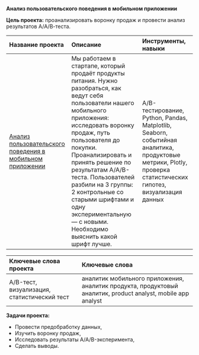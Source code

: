 **Анализ пользовательского поведения в мобильном приложении**

**Цель проекта:** проанализировать воронку продаж и провести анализ результатов A/А/В-теста.

|Название проекта |Описание|Инструменты, навыки|
|:--|:--|:--|
|[Анализ пользовательского поведения в мобильном приложении](https://github.com/Yulia-Kalenova/Portfolio_Yandex_DA/blob/main/DA_AB_test/YP_DA_AB_test.ipynb) |Мы работаем в стартапе, который продаёт продукты питания. Нужно разобраться, как ведут себя пользователи нашего мобильного приложения: исследовать воронку продаж, путь пользователя до покупки. Проанализировать и принять решение по результатам A/A/B-теста. Пользователей разбили на 3 группы: 2 контрольные со старыми шрифтами и одну экспериментальную — с новыми. Необходимо выяснить какой шрифт лучше.  |A/B-тестирование, Python, Pandas, Matplotlib, Seaborn, событийная аналитика, продуктовые метрики, Plotly, проверка статистических гипотез, визуализация данных  |

|Ключевые слова проекта | Ключевые слова|
|:--|:--|
|A/B-тест, визуализация, статистический тест |аналитик мобильного приложения, аналитик продукта, продуктовый аналитик, product analyst, mobile app analyst  |

**Задачи проекта:**
- Провести предобработку данных,
- Изучить воронку продаж,
- Исследовать результаты A/A/B-эксперимента,
- Сделать выводы.
